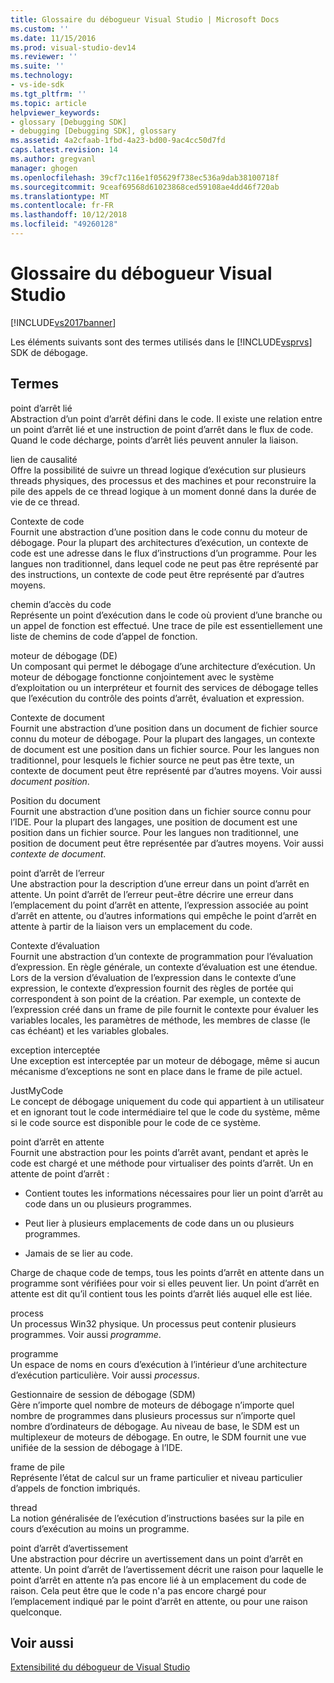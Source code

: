 ```yaml
---
title: Glossaire du débogueur Visual Studio | Microsoft Docs
ms.custom: ''
ms.date: 11/15/2016
ms.prod: visual-studio-dev14
ms.reviewer: ''
ms.suite: ''
ms.technology:
- vs-ide-sdk
ms.tgt_pltfrm: ''
ms.topic: article
helpviewer_keywords:
- glossary [Debugging SDK]
- debugging [Debugging SDK], glossary
ms.assetid: 4a2cfaab-1fbd-4a23-bd00-9ac4cc50d7fd
caps.latest.revision: 14
ms.author: gregvanl
manager: ghogen
ms.openlocfilehash: 39cf7c116e1f05629f738ec536a9dab38100718f
ms.sourcegitcommit: 9ceaf69568d61023868ced59108ae4dd46f720ab
ms.translationtype: MT
ms.contentlocale: fr-FR
ms.lasthandoff: 10/12/2018
ms.locfileid: "49260128"
---
```

# <a name="visual-studio-debugger-glossary"></a>Glossaire du débogueur Visual Studio
[!INCLUDE[vs2017banner](../../../includes/vs2017banner.md)]

Les éléments suivants sont des termes utilisés dans le [!INCLUDE[vsprvs](../../../includes/vsprvs-md.md)] SDK de débogage.  
  
## <a name="terms"></a>Termes  
 point d’arrêt lié  
 Abstraction d’un point d’arrêt défini dans le code. Il existe une relation entre un point d’arrêt lié et une instruction de point d’arrêt dans le flux de code. Quand le code décharge, points d’arrêt liés peuvent annuler la liaison.  
  
 lien de causalité  
 Offre la possibilité de suivre un thread logique d’exécution sur plusieurs threads physiques, des processus et des machines et pour reconstruire la pile des appels de ce thread logique à un moment donné dans la durée de vie de ce thread.  
  
 Contexte de code  
 Fournit une abstraction d’une position dans le code connu du moteur de débogage. Pour la plupart des architectures d’exécution, un contexte de code est une adresse dans le flux d’instructions d’un programme. Pour les langues non traditionnel, dans lequel code ne peut pas être représenté par des instructions, un contexte de code peut être représenté par d’autres moyens.  
  
 chemin d’accès du code  
 Représente un point d’exécution dans le code où provient d’une branche ou un appel de fonction est effectué. Une trace de pile est essentiellement une liste de chemins de code d’appel de fonction.  
  
 moteur de débogage (DE)  
 Un composant qui permet le débogage d’une architecture d’exécution. Un moteur de débogage fonctionne conjointement avec le système d’exploitation ou un interpréteur et fournit des services de débogage telles que l’exécution du contrôle des points d’arrêt, évaluation et expression.  
  
 Contexte de document  
 Fournit une abstraction d’une position dans un document de fichier source connu du moteur de débogage. Pour la plupart des langages, un contexte de document est une position dans un fichier source. Pour les langues non traditionnel, pour lesquels le fichier source ne peut pas être texte, un contexte de document peut être représenté par d’autres moyens. Voir aussi *document position*.  
  
 Position du document  
 Fournit une abstraction d’une position dans un fichier source connu pour l’IDE. Pour la plupart des langages, une position de document est une position dans un fichier source. Pour les langues non traditionnel, une position de document peut être représentée par d’autres moyens. Voir aussi *contexte de document*.  
  
 point d’arrêt de l’erreur  
 Une abstraction pour la description d’une erreur dans un point d’arrêt en attente. Un point d’arrêt de l’erreur peut-être décrire une erreur dans l’emplacement du point d’arrêt en attente, l’expression associée au point d’arrêt en attente, ou d’autres informations qui empêche le point d’arrêt en attente à partir de la liaison vers un emplacement du code.  
  
 Contexte d’évaluation  
 Fournit une abstraction d’un contexte de programmation pour l’évaluation d’expression. En règle générale, un contexte d’évaluation est une étendue. Lors de la version d’évaluation de l’expression dans le contexte d’une expression, le contexte d’expression fournit des règles de portée qui correspondent à son point de la création. Par exemple, un contexte de l’expression créé dans un frame de pile fournit le contexte pour évaluer les variables locales, les paramètres de méthode, les membres de classe (le cas échéant) et les variables globales.  
  
 exception interceptée  
 Une exception est interceptée par un moteur de débogage, même si aucun mécanisme d’exceptions ne sont en place dans le frame de pile actuel.  
  
 JustMyCode  
 Le concept de débogage uniquement du code qui appartient à un utilisateur et en ignorant tout le code intermédiaire tel que le code du système, même si le code source est disponible pour le code de ce système.  
  
 point d’arrêt en attente  
 Fournit une abstraction pour les points d’arrêt avant, pendant et après le code est chargé et une méthode pour virtualiser des points d’arrêt. Un en attente de point d’arrêt :  
  
-   Contient toutes les informations nécessaires pour lier un point d’arrêt au code dans un ou plusieurs programmes.  
  
-   Peut lier à plusieurs emplacements de code dans un ou plusieurs programmes.  
  
-   Jamais de se lier au code.  
  
 Charge de chaque code de temps, tous les points d’arrêt en attente dans un programme sont vérifiées pour voir si elles peuvent lier. Un point d’arrêt en attente est dit qu’il contient tous les points d’arrêt liés auquel elle est liée.  
  
 process  
 Un processus Win32 physique. Un processus peut contenir plusieurs programmes. Voir aussi *programme*.  
  
 programme  
 Un espace de noms en cours d’exécution à l’intérieur d’une architecture d’exécution particulière. Voir aussi *processus*.  
  
 Gestionnaire de session de débogage (SDM)  
 Gère n’importe quel nombre de moteurs de débogage n’importe quel nombre de programmes dans plusieurs processus sur n’importe quel nombre d’ordinateurs de débogage. Au niveau de base, le SDM est un multiplexeur de moteurs de débogage. En outre, le SDM fournit une vue unifiée de la session de débogage à l’IDE.  
  
 frame de pile  
 Représente l’état de calcul sur un frame particulier et niveau particulier d’appels de fonction imbriqués.  
  
 thread  
 La notion généralisée de l’exécution d’instructions basées sur la pile en cours d’exécution au moins un programme.  
  
 point d’arrêt d’avertissement  
 Une abstraction pour décrire un avertissement dans un point d’arrêt en attente. Un point d’arrêt de l’avertissement décrit une raison pour laquelle le point d’arrêt en attente n’a pas encore lié à un emplacement du code de raison. Cela peut être que le code n'a pas encore chargé pour l’emplacement indiqué par le point d’arrêt en attente, ou pour une raison quelconque.  
  
## <a name="see-also"></a>Voir aussi  
 [Extensibilité du débogueur de Visual Studio](../../../extensibility/debugger/visual-studio-debugger-extensibility.md)


